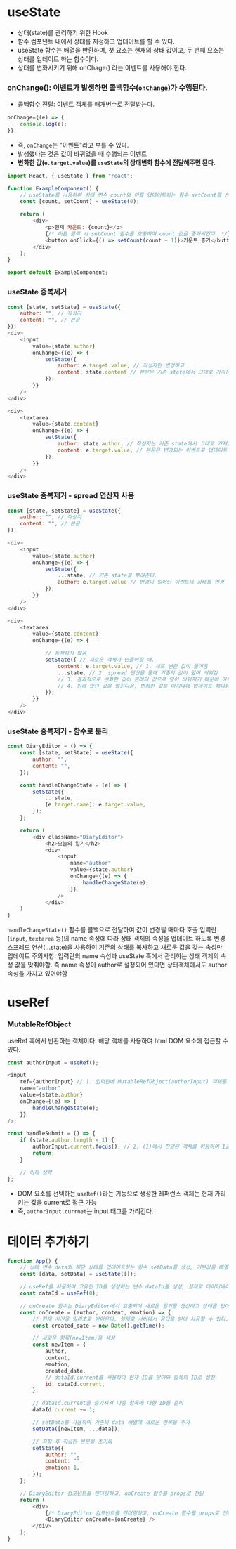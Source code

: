 # useState

-   상태(state)를 관리하기 위한 Hook
-   함수 컴포넌트 내에서 상태를 지정하고 업데이트를 할 수 있다.
-   useState 함수는 배열을 반환하며, 첫 요소는 현재의 상태 값이고, 두 번째 요소는 상태를 업데이트 하는 함수이다.
-   상태를 변화시키기 위해 onChage() 라는 이벤트를 사용해야 한다.

### onChange(): 이벤트가 발생하면 콜백함수(`onChange`)가 수행된다.

-   콜백함수 전달: 이벤트 객체를 매개변수로 전달받는다.

```javascript
onChange={(e) => {
    console.log(e);
}}
```

-   즉, `onChange`는 "이벤트"라고 부를 수 있다.
-   발생했다는 것은 값이 바뀌었을 때 수행되는 이벤트
-   **변화한 값(`e.target.value`)를 `useState`의 상태변화 함수에 전달해주면 된다.**

```javascript
import React, { useState } from "react";

function ExampleComponent() {
    // useState를 사용하여 상태 변수 count와 이를 업데이트하는 함수 setCount를 선언
    const [count, setCount] = useState(0);

    return (
        <div>
            <p>현재 카운트: {count}</p>
            {/* 버튼 클릭 시 setCount 함수를 호출하여 count 값을 증가시킨다. */}
            <button onClick={() => setCount(count + 1)}>카운트 증가</button>
        </div>
    );
}

export default ExampleComponent;
```

### useState 중복제거

```javascript
const [state, setState] = useState({
    author: "", // 작성자
    content: "", // 본문
});
<div>
    <input
        value={state.author}
        onChange={(e) => {
            setState({
                author: e.target.value, // 작성자만 변경하고
                content: state.content // 본문은 기존 state에서 그대로 가져온다
            });
        }}
    />
</div>

<div>
    <textarea
        value={state.content}
        onChange={(e) => {
            setState({
                author: state.author, // 작성자는 기존 state에서 그대로 가져온다
                content: e.target.value, // 본문은 변경되는 이벤트로 업데이트 한다.
            });
        }}
    />
</div>
```

### useState 중복제거 - spread 연산자 사용

```javascript
const [state, setState] = useState({
    author: "", // 작성자
    content: "", // 본문
});

<div>
    <input
        value={state.author}
        onChange={(e) => {
            setState({
                ...state, // 기존 state를 뿌려준다.
                author: e.target.value // 변경이 일어난 이벤트의 상태를 변경
            });
        }}
    />
</div>

<div>
    <textarea
        value={state.content}
        onChange={(e) => {

            // 동작하지 않음
            setState({ // 새로운 객체가 만들어질 때,
                content: e.target.value, // 1. 새로 변한 값이 들어옴
                ...state, // 2. spread 연산을 통해 기존의 값이 덮어 씌워짐
                // 3. 결과적으로 변화한 값이 원래의 값으로 덮어 씌워지기 때문에 아무것도 업데이트가 되지 않는다.
                // 4. 원래 있던 값을 펼친다음, 변화한 값을 마지막에 업데이트 해야함
            });
        }}
    />
</div>
```

### useState 중복제거 - 함수로 분리

```js
const DiaryEditor = () => {
    const [state, setState] = useState({
        author: "",
        content: "",
    });

    const handleChangeState = (e) => {
        setState({
            ...state,
            [e.target.name]: e.target.value,
        });
    };

    return (
        <div className="DiaryEditor">
            <h2>오늘의 일기</h2>
            <div>
                <input
                    name="author"
                    value={state.author}
                    onChange={(e) => {
                        handleChangeState(e);
                    }}
                />
            </div>
    )
}
```

`handleChangeState()` 함수를 콜백으로 전달하여 값이 변경될 때마다 호출
입력란(`input`, `textarea` 등)의 name 속성에 따라 상태 객체의 속성을 업데이트 하도록 변경
스프레드 연산(...state)을 사용하여 기존의 상태를 복사하고 새로운 값을 갖는 속성만 업데이트
주의사항: 입력란의 name 속성과 useState 훅에서 관리하는 상태 객체의 속성 값을 맞춰야함. 즉 name 속성이 author로 설정되어 있다면 상태객체에서도 author 속성을 가지고 있어야함

# useRef

### MutableRefObject

useRef 훅에서 반환하는 객체이다.
해당 객체를 사용하여 html DOM 요소에 접근할 수 있다.

```js
const authorInput = useRef();

<input
    ref={authorInput} // 1. 입력란에 MutableRefObject(authorInput) 객체를 전달해주게 되면 해당 객체를 통해 input 태그에 접근이 가능하다.
    name="author"
    value={state.author}
    onChange={(e) => {
        handleChangeState(e);
    }}
/>;

const handleSubmit = () => {
    if (state.author.length < 1) {
        authorInput.current.focus(); // 2. (1)에서 전달된 객체를 이용하여 1글자 이상 입력되지 않았을 경우 focus 기능
        return;
    }

    // 이하 생략
};
```

-   DOM 요소를 선택하는 `useRef()`라는 기능으로 생성한 레퍼런스 객체는 현재 가리키는 값을 current로 접근 가능
-   즉, `authorInput.currnet`는 input 태그를 가리킨다.

# 데이터 추가하기

```js
function App() {
    // 상태 변수 data와 해당 상태를 업데이트하는 함수 setData를 생성, 기본값을 배열로 지정
    const [data, setData] = useState([]);

    // useRef를 사용하여 고유한 ID를 생성하는 변수 dataId를 생성, 실제로 데이터베이스 PK를 사용하는 것이 좋다.
    const dataId = useRef(0);

    // onCreate 함수는 DiaryEditor에서 호출되어 새로운 일기를 생성하고 상태를 업데이트 한다.
    const onCreate = (author, content, emotion) => {
        // 현재 시간을 밀리초로 받아온다. 실제로 서버에서 응답을 받아 사용할 수 있다.
        const created_date = new Date().getTime();

        // 새로운 항목(newItem)을 생성
        const newItem = {
            author,
            content,
            emotion,
            created_date,
            // dataId.current를 사용하여 현재 ID를 받아와 항목의 ID로 설정
            id: dataId.current,
        };

        // dataId.current를 증가시켜 다음 항목에 대한 ID를 준비
        dataId.current += 1;

        // setData를 사용하여 기존의 data 배열에 새로운 항목을 추가
        setData([newItem, ...data]);

        // 저장 후 작성한 본문을 초기화
        setState({
            author: "",
            content: "",
            emotion: 1,
        });
    };

    // DiaryEditor 컴포넌트를 렌더링하고, onCreate 함수를 props로 전달
    return (
        <div>
            {/* DiaryEditor 컴포넌트를 렌더링하고, onCreate 함수를 props로 전달 */}
            <DiaryEditor onCreate={onCreate} />
        </div>
    );
}
```
